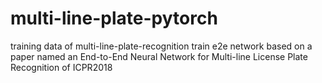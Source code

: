 # multi-line-plate-pytorch
training data of multi-line-plate-recognition
train e2e network based on a paper named an End-to-End Neural Network for Multi-line License Plate Recognition of ICPR2018

